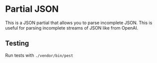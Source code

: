 # Partial JSON

This is a JSON partial that allows you to parse incomplete JSON. This is useful for parsing incomplete streams of JSON like from OpenAI.

## Testing

Run tests with `./vendor/bin/pest`
